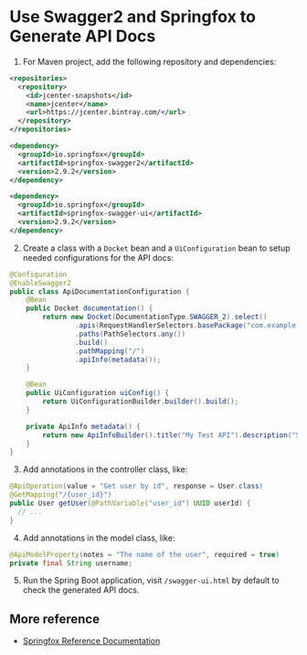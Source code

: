 # Use Swagger2 and Springfox to Generate API Docs

1. For Maven project, add the following repository and dependencies:

  ```xml
  <repositories>
    <repository>
      <id>jcenter-snapshots</id>
      <name>jcenter</name>
      <url>https://jcenter.bintray.com/</url>
    </repository>
  </repositories>

  <dependency>
    <groupId>io.springfox</groupId>
    <artifactId>springfox-swagger2</artifactId>
    <version>2.9.2</version>
  </dependency>

  <dependency>
    <groupId>io.springfox</groupId>
    <artifactId>springfox-swagger-ui</artifactId>
    <version>2.9.2</version>
  </dependency>
  ```

2. Create a class with a `Docket` bean and a `UiConfiguration` bean to setup needed configurations for the API docs:

  ```java
  @Configuration
  @EnableSwagger2
  public class ApiDocumentationConfiguration {
      @Bean
      public Docket documentation() {
          return new Docket(DocumentationType.SWAGGER_2).select()
                  .apis(RequestHandlerSelectors.basePackage("com.example.demo"))
                  .paths(PathSelectors.any())
                  .build()
                  .pathMapping("/")
                  .apiInfo(metadata());
      }

      @Bean
      public UiConfiguration uiConfig() {
          return UiConfigurationBuilder.builder().build();
      }

      private ApiInfo metadata() {
          return new ApiInfoBuilder().title("My Test API").description("Some description").version("1.0").build();
      }
  }
  ```

3. Add annotations in the controller class, like:

  ```java
  @ApiOperation(value = "Get user by id", response = User.class)
  @GetMapping("/{user_id}")
  public User getUser(@PathVariable("user_id") UUID userId) {
    // ...
  }
  ```

4. Add annotations in the model class, like:

  ```java
  @ApiModelProperty(notes = "The name of the user", required = true)
  private final String username;
  ```

5. Run the Spring Boot application, visit `/swagger-ui.html` by default to check the generated API docs.

## More reference

* [Springfox Reference Documentation](http://springfox.github.io/springfox/docs/current/#springfox-spring-mvc-and-spring-boot)

